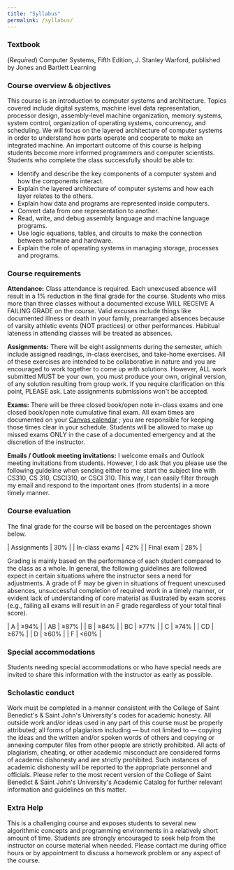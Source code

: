 ```yaml
---
title: "Syllabus"
permalink: /syllabus/
---
```


### Textbook
(*Required*) Computer Systems, Fifth Edition, J. Stanley Warford, published by
Jones and Bartlett Learning

### Course overview & objectives
This course is an introduction to computer systems and architecture. Topics
covered include digital systems, machine level data representation, processor
design, assembly-level machine organization, memory systems, system control,
organization of operating systems, concurrency, and scheduling. We will focus on
the layered architecture of computer systems in order to understand how parts
operate and cooperate to make an integrated machine. An important outcome of
this course is helping students become more informed programmers and computer
scientists. Students who complete the class successfully should be able to:
* Identify and describe the key components of a computer system and how the
  components interact. 
* Explain the layered architecture of computer systems and how each layer
  relates to the others. 
* Explain how data and programs are represented inside computers. 
* Convert data from one representation to another. 
* Read, write, and debug assembly language and machine language programs. 
* Use logic equations, tables, and circuits to make the connection between
  software and hardware. 
* Explain the role of operating systems in managing storage, processes and
  programs.

### Course requirements
**Attendance:** Class attendance is required. Each unexcused absence will result
in a 1% reduction in the final grade for the course. Students who miss more than
three classes without a documented excuse WILL RECEIVE A FAILING GRADE on the
course. Valid excuses include things like documented illness or death in your
family, prearranged absences because of varsity athletic events (NOT practices)
or other performances. Habitual lateness in attending classes will be treated as
absences. 

**Assignments:** There will be eight assignments during the semester, which
include assigned readings, in-class exercises, and take-home exercises. All of
these exercises are intended to be collaborative in nature and you are
encouraged to work together to come up with solutions. However, ALL work
submitted MUST be your own, you must produce your own, original version, of any
solution resulting from group work. If you require clarification on this point,
PLEASE ask. Late assignments submissions won't be accepted.

**Exams:** There will be three closed book/open note in-class exams and one
closed book/open note cumulative final exam. All exam times are documented on
your [Canvas calendar](https://csbsju.instructure.com/calendar) <span class="fa
fa-external-link" aria-hidden="true"></span>; you are responsible for keeping
those times clear in your schedule. Students will be allowed to make up missed
exams ONLY in the case of a documented emergency and at the discretion of the
instructor.

**Emails / Outlook meeting invitations:** I welcome emails and Outlook meeting
invitations from students. However, I do ask that you please use the following
guideline when sending either to me: start the subject line with CS310, CS 310,
CSCI310, or CSCI 310. This way, I can easily filter through my email and respond
to the important ones (from students) in a more timely manner.

### Course evaluation
The final grade for the course will be based on the percentages shown below.

| Assignments    | 30% |
| In-class exams | 42% |
| Final exam     | 28% |

Grading is mainly based on the performance of each student compared to the class
as a whole. In general, the following guidelines are followed expect in certain
situations where the instructor sees a need for adjustments. A grade of F may be
given in situations of frequent unexcused absences, unsuccessful completion of
required work in a timely manner, or evident lack of understanding of core
material as illustrated by exam scores (e.g., failing all exams will result in
an F grade regardless of your total final score).

| A  | &ge;94% |
| AB | &ge;87% |
| B  | &ge;84% |
| BC | &ge;77% |
| C  | &ge;74% |
| CD | &ge;67% |
| D  | &ge;60% |
| F  | &lt;60% |

### Special accommodations
Students needing special accommodations or who have special needs are invited to
share this information with the instructor as early as possible.

### Scholastic conduct
Work must be completed in a manner consistent with the College of Saint
Benedict's & Saint John's University's codes for academic honesty. All outside
work and/or ideas used in any part of this course must be properly attributed;
all forms of plagiarism including — but not limited to — copying the ideas and
the written and/or spoken words of others and copying or annexing computer files
from other people are strictly prohibited. All acts of plagiarism, cheating, or
other academic misconduct are considered forms of academic dishonesty and are
strictly prohibited. Such instances of academic dishonesty will be reported to
the appropriate personnel and officials. Please refer to the most recent version
of the College of Saint Benedict & Saint John's University's Academic Catalog
for further relevant information and guidelines on this matter.

### Extra Help
This is a challenging course and exposes students to several new algorithmic
concepts and programming environments in a relatively short amount of time.
Students are strongly encouraged to seek help from the instructor on course
material when needed. Please contact me during office hours or by appointment to
discuss a homework problem or any aspect of the course.

